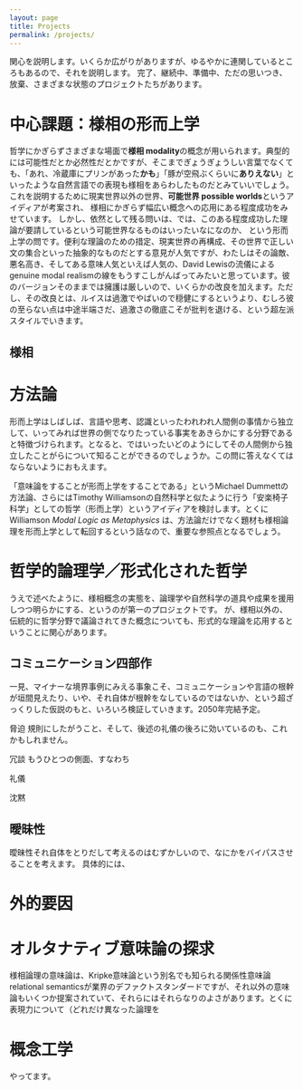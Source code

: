 ```yaml
---
layout: page
title: Projects
permalink: /projects/
---
```


関心を説明します。いくらか広がりがありますが、ゆるやかに連関しているところもあるので、それを説明します。
完了、継続中、準備中、ただの思いつき、放棄、さまざまな状態のプロジェクトたちがあります。

# 中心課題：様相の形而上学

哲学にかぎらずさまざまな場面で**様相 modality**の概念が用いられます。典型的には可能性だとか必然性だとかですが、そこまでぎょうぎょうしい言葉でなくても、「あれ、冷蔵庫にプリンがあった**かも**」「豚が空飛ぶくらいに**ありえない**」といったような自然言語での表現も様相をあらわしたものだとみていいでしょう。
これを説明するために現実世界以外の世界、**可能世界 possible worlds**というアイディアが考案され、
様相にかぎらず幅広い概念への応用にある程度成功をみせています。
しかし、依然として残る問いは、では、このある程度成功した理論が要請しているという可能世界なるものはいったいなになのか、
という形而上学の問です。便利な理論のための措定、現実世界の再構成、その世界で正しい文の集合といった抽象的なものだとする意見が人気ですが、わたしはその論敵、悪名高き、そしてある意味人気といえば人気の、David Lewisの流儀によるgenuine modal realismの線をもうすこしがんばってみたいと思っています。彼のバージョンそのままでは擁護は厳しいので、いくらかの改良を加えます。ただし、その改良とは、ルイスは過激でやばいので穏健にするというより、むしろ彼の至らない点は中途半端さだ、過激さの徹底こそが批判を退ける、という超左派スタイルでいきます。

## 様相

# 方法論

形而上学はしばしば、言語や思考、認識といったわれわれ人間側の事情から独立して、いってみれば世界の側でなりたっている事実をあきらかにする分野であると特徴づけられます。となると、ではいったいどのようにしてその人間側から独立したことがらについて知ることができるのでしょうか。この問に答えなくてはならないようにおもえます。

「意味論をすることが形而上学をすることである」というMichael Dummettの方法論、さらにはTimothy Williamsonの自然科学と似たように行う「安楽椅子科学」としての哲学（形而上学）というアイディアを検討します。とくにWilliamson _Modal Logic as Metaphysics_ は、方法論だけでなく題材も様相論理を形而上学として転回するという話なので、重要な参照点となるでしょう。

# 哲学的論理学／形式化された哲学

うえで述べたように、様相概念の実態を、論理学や自然科学の道具や成果を援用しつつ明らかにする、というのが第一のプロジェクトです。
が、様相以外の、伝統的に哲学分野で議論されてきた概念についても、形式的な理論を応用するということに関心があります。

## コミュニケーション四部作

一見、マイナーな境界事例にみえる事象こそ、コミュニケーションや言語の根幹が垣間見えたり、いや、それ自体が根幹をなしているのではないか、という超ざっくりした仮説のもと、いろいろ検証していきます。2050年完結予定。

脅迫
規則にしたがうこと、そして、後述の礼儀の後ろに効いているのも、これかもしれません。

冗談
もうひとつの側面、すなわち

礼儀

沈黙

## 曖昧性

曖昧性それ自体をとりだして考えるのはむずかしいので、なにかをバイパスさせることを考えます。
具体的には、

# 外的要因

# オルタナティブ意味論の探求

様相論理の意味論は、Kripke意味論という別名でも知られる関係性意味論 relational semanticsが業界のデファクトスタンダードですが、それ以外の意味論もいくつか提案されていて、それらにはそれらなりのよさがあります。とくに表現力について（どれだけ異なった論理を

# 概念工学
やってます。

